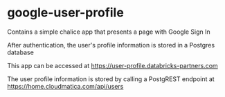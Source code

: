 # google-user-profile

Contains a simple chalice app that presents a page with Google Sign In

After authentication, the user's profile information is stored in a Postgres database

This app can be accessed at https://user-profile.databricks-partners.com

The user profile information is stored by calling a PostgREST endpoint at https://home.cloudmatica.com/api/users


